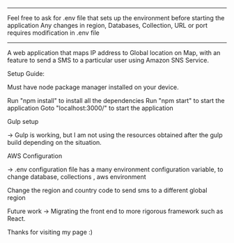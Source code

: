 ______________________________________________________________________________________________________
Feel free to ask for .env file that sets up the environment before starting the application
Any changes in region, Databases, Collection, URL or port requires modification in .env file
______________________________________________________________________________________________________

A web application that maps IP address to Global location on Map, with an feature to send a SMS to a particular user using Amazon SNS Service.

Setup Guide:

Must have node package manager installed on your device.

Run "npm install" to install all the dependencies
Run "npm start" to start the application
Goto "localhost:3000/" to start the application

Gulp setup

-> Gulp is working, but I am not using the resources obtained after the gulp build depending on the situation.

AWS Configuration

-> .env configuration file has a many environment configuration variable, to change database, collections , aws environment

Change the region and country code to send sms to a different global region

Future work -> Migrating the front end to more rigorous framework such as React.

Thanks for visiting my page :)
